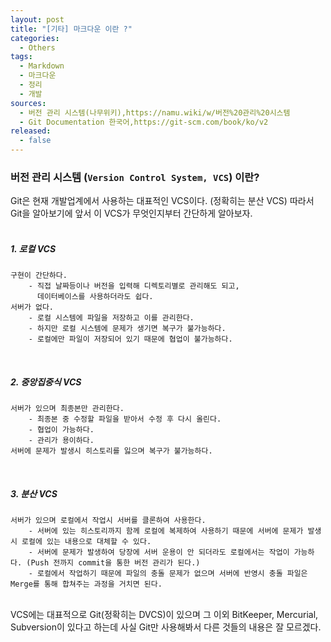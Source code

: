 ```yaml
---
layout: post
title: "[기타] 마크다운 이란 ?"
categories:
  - Others
tags:
  - Markdown
  - 마크다운
  - 정리
  - 개발
sources:
  - 버전 관리 시스템(나무위키),https://namu.wiki/w/버전%20관리%20시스템
  - Git Documentation 한국어,https://git-scm.com/book/ko/v2
released:
  - false
---
```


### 버전 관리 시스템 (`Version Control System, VCS`) 이란?  

Git은 현재 개발업계에서 사용하는 대표적인 VCS이다. (정확히는 분산 VCS)
따라서 Git을 알아보기에 앞서 이 VCS가 무엇인지부터 간단하게 알아보자.  
<br>
##### 1. 로컬 VCS  
    구현이 간단하다.
        - 직접 날짜등이나 버전을 입력해 디렉토리별로 관리해도 되고, 
          데이터베이스를 사용하더라도 쉽다.
    서버가 없다.
        - 로컬 시스템에 파일을 저장하고 이를 관리한다.
        - 하지만 로컬 시스템에 문제가 생기면 복구가 불가능하다.
        - 로컬에만 파일이 저장되어 있기 때문에 협업이 불가능하다.

<br>
    
##### 2. 중앙집중식 VCS
    서버가 있으며 최종본만 관리한다.
        - 최종본 중 수정할 파일을 받아서 수정 후 다시 올린다.
        - 협업이 가능하다.
        - 관리가 용이하다.
    서버에 문제가 발생시 히스토리를 잃으며 복구가 불가능하다.

<br>

##### 3. 분산 VCS
    서버가 있으며 로컬에서 작업시 서버를 클론하여 사용한다.
        - 서버에 있는 히스토리까지 함께 로컬에 복제하여 사용하기 때문에 서버에 문제가 발생시 로컬에 있는 내용으로 대체할 수 있다.
        - 서버에 문제가 발생하여 당장에 서버 운용이 안 되더라도 로컬에서는 작업이 가능하다. (Push 전까지 commit을 통한 버전 관리가 된다.)
        - 로컬에서 작업하기 때문에 파일의 충돌 문제가 없으며 서버에 반영시 충돌 파일은 Merge를 통해 합쳐주는 과정을 거치면 된다.

<br>
VCS에는 대표적으로 Git(정확히는 DVCS)이 있으며 그 이외 BitKeeper, Mercurial, Subversion이 있다고 하는데 사실 Git만 사용해봐서 다른 것들의 내용은 잘 모르겠다.
